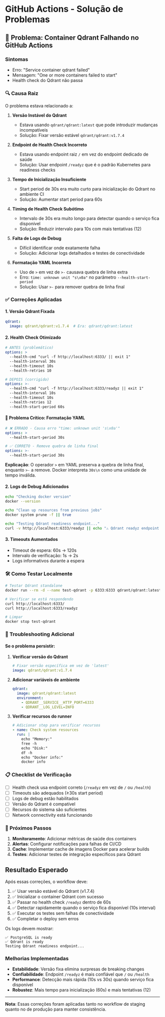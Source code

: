 # GitHub Actions - Solução de Problemas

## 🚨 Problema: Container Qdrant Falhando no GitHub Actions

### Sintomas
- Erro: "Service container qdrant failed"
- Mensagem: "One or more containers failed to start"
- Health check do Qdrant não passa

### 🔍 Causa Raiz
O problema estava relacionado a:

1. **Versão Instável do Qdrant**
   - Estava usando `qdrant/qdrant:latest` que pode introduzir mudanças incompatíveis
   - Solução: Fixar versão estável `qdrant/qdrant:v1.7.4`

2. **Endpoint de Health Check Incorreto**
   - Estava usando endpoint raiz `/` em vez do endpoint dedicado de saúde
   - Solução: Usar endpoint `/readyz` que é o padrão Kubernetes para readiness checks

3. **Tempo de Inicialização Insuficiente**
   - Start period de 30s era muito curto para inicialização do Qdrant no ambiente CI
   - Solução: Aumentar start period para 60s

4. **Timing de Health Check Subótimo**
   - Intervalo de 30s era muito longo para detectar quando o serviço fica disponível
   - Solução: Reduzir intervalo para 10s com mais tentativas (12)

5. **Falta de Logs de Debug**
   - Difícil identificar onde exatamente falha
   - Solução: Adicionar logs detalhados e testes de conectividade

6. **Formatação YAML Incorreta**
   - Uso de `>` em vez de `>-` causava quebra de linha extra
   - Erro: `time: unknown unit "s\x0a"` no parâmetro `--health-start-period`
   - Solução: Usar `>-` para remover quebra de linha final

### ✅ Correções Aplicadas

#### 1. Versão Qdrant Fixada
```yaml
qdrant:
  image: qdrant/qdrant:v1.7.4  # Era: qdrant/qdrant:latest
```

#### 2. Health Check Otimizado
```yaml
# ANTES (problemático)
options: >
  --health-cmd "curl -f http://localhost:6333/ || exit 1"
  --health-interval 30s
  --health-timeout 10s
  --health-retries 10

# DEPOIS (corrigido)
options: >-
  --health-cmd "curl -f http://localhost:6333/readyz || exit 1"
  --health-interval 10s
  --health-timeout 10s
  --health-retries 12
  --health-start-period 60s
```

#### 🚨 **Problema Crítico: Formatação YAML**
```yaml
# ❌ ERRADO - Causa erro "time: unknown unit 's\x0a'"
options: >
  --health-start-period 30s

# ✅ CORRETO - Remove quebra de linha final
options: >-
  --health-start-period 30s
```

**Explicação**: O operador `>` em YAML preserva a quebra de linha final, enquanto `>-` a remove. Docker interpreta `30s\n` como uma unidade de tempo inválida.

#### 2. Logs de Debug Adicionados
```bash
echo "Checking docker version"
docker --version

echo "Clean up resources from previous jobs"
docker system prune -f || true

echo "Testing Qdrant readiness endpoint..."
curl -v http://localhost:6333/readyz || echo "⚠️ Qdrant readyz endpoint failed"
```

#### 3. Timeouts Aumentados
- Timeout de espera: 60s → 120s
- Intervalo de verificação: 1s → 2s
- Logs informativos durante a espera

### 🛠️ Como Testar Localmente

```bash
# Testar Qdrant standalone
docker run --rm -d --name test-qdrant -p 6333:6333 qdrant/qdrant:latest

# Verificar se está respondendo
curl http://localhost:6333/
curl http://localhost:6333/readyz

# Limpar
docker stop test-qdrant
```

### 🔧 Troubleshooting Adicional

#### Se o problema persistir:

1. **Verificar versão do Qdrant**
   ```yaml
   # Fixar versão específica em vez de 'latest'
   image: qdrant/qdrant:v1.7.4
   ```

2. **Adicionar variáveis de ambiente**
   ```yaml
   qdrant:
     image: qdrant/qdrant:latest
     environment:
       - QDRANT__SERVICE__HTTP_PORT=6333
       - QDRANT__LOG_LEVEL=INFO
   ```

3. **Verificar recursos do runner**
   ```yaml
   # Adicionar step para verificar recursos
   - name: Check system resources
     run: |
       echo "Memory:"
       free -h
       echo "Disk:"
       df -h
       echo "Docker info:"
       docker info
   ```

### 📋 Checklist de Verificação

- [ ] Health check usa endpoint correto (`/readyz` em vez de `/` ou `/health`)
- [ ] Timeouts são adequados (≥30s start period)
- [ ] Logs de debug estão habilitados
- [ ] Versão do Qdrant é compatível
- [ ] Recursos do sistema são suficientes
- [ ] Network connectivity está funcionando

### 🚀 Próximos Passos

1. **Monitoramento**: Adicionar métricas de saúde dos containers
2. **Alertas**: Configurar notificações para falhas de CI/CD
3. **Cache**: Implementar cache de imagens Docker para acelerar builds
4. **Testes**: Adicionar testes de integração específicos para Qdrant

## Resultado Esperado

Após essas correções, o workflow deve:

1. ✅ Usar versão estável do Qdrant (v1.7.4)
2. ✅ Inicializar o container Qdrant com sucesso
3. ✅ Passar no health check `/readyz` dentro de 60s
4. ✅ Detectar rapidamente quando o serviço fica disponível (10s interval)
5. ✅ Executar os testes sem falhas de conectividade
6. ✅ Completar o deploy sem erros

Os logs devem mostrar:
```
✅ PostgreSQL is ready
✅ Qdrant is ready
Testing Qdrant readiness endpoint...
```

### Melhorias Implementadas

- **Estabilidade**: Versão fixa elimina surpresas de breaking changes
- **Confiabilidade**: Endpoint `/readyz` é mais confiável que `/` ou `/health`
- **Performance**: Detecção mais rápida (10s vs 30s) quando serviço fica disponível
- **Robustez**: Mais tempo para inicialização (60s) e mais tentativas (12)

---

**Nota**: Essas correções foram aplicadas tanto no workflow de staging quanto no de produção para manter consistência.